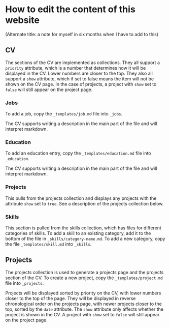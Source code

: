# How to edit the content of this website 
(Alternate title: a note for myself in six months when I have to add to this)

## CV
The sections of the CV are implemented as collections. They all support a `priority` attribute, which is a number that determines how it will be displayed in the CV. Lower numbers are closer to the top. They also all support a `show` attribute, which if set to false means the item will not be shown on the CV page. In the case of projects, a project with `show` set to `false`  will still appear on the project page.
### Jobs
To add a job, copy the `_templates/job.md` file into `_jobs`.

The CV supports writing a description in the main part of the file and will interpret markdown.

### Education
To add an education entry, copy the `_templates/education.md` file into `_education`.

The CV supports writing a description in the main part of the file and will interpret markdown.

### Projects
This pulls from the projects collection and displays any projects with the attribute `show` set to `true`. See a description of the projects collection below.

### Skills
This section is pulled from the skills collection, which has files for different categories of skills. To add a skill to an existing category, add it to the bottom of the file in `_skills/category-name.md`. To add a new category, copy the file `_templates/skill.md` into `_skills`.

## Projects
The projects collection is used to generate a projects page and the projects section of the CV. To create a new project, copy the `_templates/project.md` file into `_projects`.

Projects will be displayed sorted by priority on the CV, with lower numbers closer to the top of the page. They will be displayed in reverse chronological order on the projects page, with newer projects closer to the top, sorted by the `date` attribute. The `show` attribute only affects whether the project is shown in the CV. A project with `show` set to `false`  will still appear on the project page.

